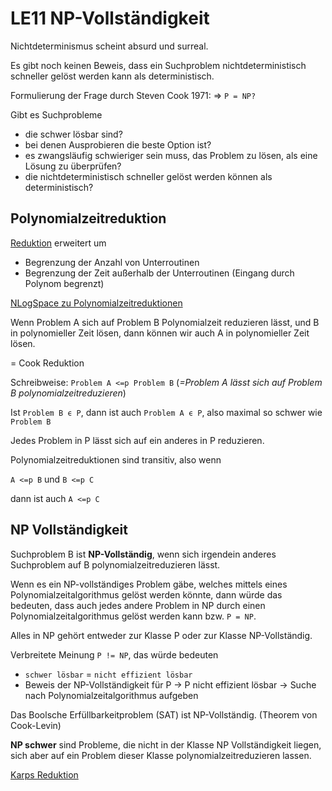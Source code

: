 # LE11 NP-Vollständigkeit

Nichtdeterminismus scheint absurd und surreal.

Es gibt noch keinen Beweis, dass ein Suchproblem nichtdeterministisch schneller gelöst werden kann als deterministisch.

Formulierung der Frage durch Steven Cook 1971:
=> `P = NP?` 

Gibt es Suchprobleme
- die schwer lösbar sind?
- bei denen Ausprobieren die beste Option ist?
- es zwangsläufig schwieriger sein muss, das Problem zu lösen, als eine Lösung zu überprüfen?
- die nichtdeterministisch schneller gelöst werden können als deterministisch? 

## Polynomialzeitreduktion
[Reduktion](LE08.md) erweitert um
- Begrenzung der Anzahl von Unterroutinen
- Begrenzung der Zeit außerhalb der Unterroutinen (Eingang durch Polynom begrenzt)

[NLogSpace zu Polynomialzeitreduktionen](https://youtu.be/zYcvoE_OLx4?t=850)


Wenn Problem A sich auf Problem B Polynomialzeit reduzieren lässt, und B in polynomieller Zeit lösen, dann können wir auch A in polynomieller Zeit lösen.

= Cook Reduktion 

Schreibweise: `Problem A <=p Problem B` (*=Problem A lässt sich auf Problem B polynomialzeitreduzieren*)

Ist `Problem B ϵ P`, dann ist auch `Problem A ϵ P`, also maximal so schwer wie `Problem B`

Jedes Problem in P lässt sich auf ein anderes in P reduzieren.

Polynomialzeitreduktionen sind transitiv, also wenn

`A <=p B` und `B <=p C`

dann ist auch `A <=p C`

## NP Vollständigkeit

Suchproblem B ist **NP-Vollständig**, wenn sich irgendein anderes Suchproblem auf B polynomialzeitreduzieren lässt.

Wenn es ein NP-vollständiges Problem gäbe, welches mittels eines Polynomialzeitalgorithmus gelöst werden könnte, dann würde das bedeuten, dass auch jedes andere Problem in NP durch einen Polynomialzeitalgorithmus gelöst werden kann bzw. `P = NP`.

Alles in NP gehört entweder zur Klasse P oder zur Klasse NP-Vollständig.

Verbreitete Meinung `P != NP`, das würde bedeuten
- `schwer lösbar` = `nicht effizient lösbar`
- Beweis der NP-Vollständigkeit für P -> P nicht effizient lösbar -> Suche nach Polynomialzeitalgorithmus aufgeben

Das Boolsche Erfüllbarkeitproblem (SAT) ist NP-Vollständig. (Theorem von Cook-Levin)

**NP schwer** sind Probleme, die nicht in der Klasse NP Vollständigkeit liegen, sich aber auf ein Problem dieser Klasse polynomialzeitreduzieren lassen.

[Karps Reduktion](http://cgi.di.uoa.gr/~sgk/teaching/grad/handouts/karp.pdf)